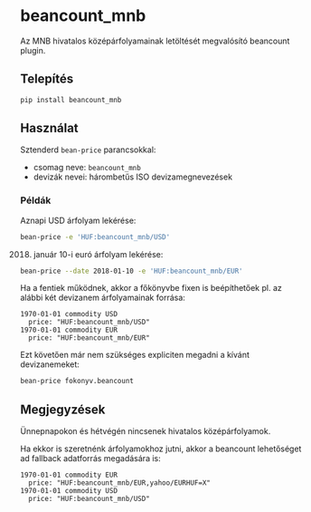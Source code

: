 # beancount_mnb
Az MNB hivatalos középárfolyamainak letöltését megvalósító beancount plugin.

## Telepítés
```bash
pip install beancount_mnb
```

## Használat
Sztenderd `bean-price` parancsokkal:
* csomag neve: `beancount_mnb` 
* devizák nevei: hárombetűs ISO devizamegnevezések

### Példák
Aznapi USD árfolyam lekérése:
```bash
bean-price -e 'HUF:beancount_mnb/USD'
```

2018. január 10-i euró árfolyam lekérése:
```bash
bean-price --date 2018-01-10 -e 'HUF:beancount_mnb/EUR'
```

Ha a fentiek működnek, akkor a főkönyvbe fixen is beépíthetőek pl. az alábbi két devizanem árfolyamainak forrása:
```
1970-01-01 commodity USD
  price: "HUF:beancount_mnb/USD"
1970-01-01 commodity EUR
  price: "HUF:beancount_mnb/EUR"
```

Ezt követően már nem szükséges expliciten megadni a kívánt devizanemeket:
```bash
bean-price fokonyv.beancount
```

## Megjegyzések
Ünnepnapokon és hétvégén nincsenek hivatalos középárfolyamok. 

Ha ekkor is szeretnénk árfolyamokhoz jutni, akkor a beancount lehetőséget ad fallback adatforrás megadására is:

```
1970-01-01 commodity EUR
  price: "HUF:beancount_mnb/EUR,yahoo/EURHUF=X"
1970-01-01 commodity USD
  price: "HUF:beancount_mnb/USD"
```
